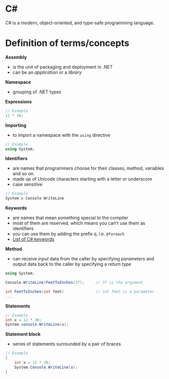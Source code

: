 # C#
_C#_ is a modern, object-oriented, and type-safe programming language.


# Definition of terms/concepts

**Assembly**
- is the unit of packaging and deployment in .NET
- can be an _application_ or a _library_

**Namespace**
- grouping of .NET types

**Expressions**
```C#
// Example
12 * 30;
```

**Importing**
- to import a namespace with the `using` directive
```C#
// Example
using System;
```

**Identifiers**
- are names that programmers choose for their classes, method, variables and so on.
- made up of Unicode characters starting with a letter or underscore
- case sensitive
```C#
// Example
System x Console WriteLine
```

**Keywords**
- are names that mean something special to the compiler
- most of them are reserved, which means you can't use them as identifiers
- you can use them by adding the prefix `@`, i.e. `@foreach`
- [List of C# keywords](https://docs.microsoft.com/en-us/dotnet/csharp/language-reference/keywords/)


**Method**
- can receive _input_ data from the caller by specifying _parameters_ and _output_ data back to the caller by specifying a _return type_
```C#
using System;

Console.WriteLine(FeetToInches(37);     // 37 is the argument

int FeetToInches(int feet)              // int feet is a parameter
...
```

**Statements**
```C#
// Example
int x = 12 * 30;
System.console.WriteLine(x);
```

**Statement block**
- series of statements surrounded by a pair of braces
```C#
// Example
{
    int x = 12 * 30;
    System.Console.WriteLine(x);
}
```